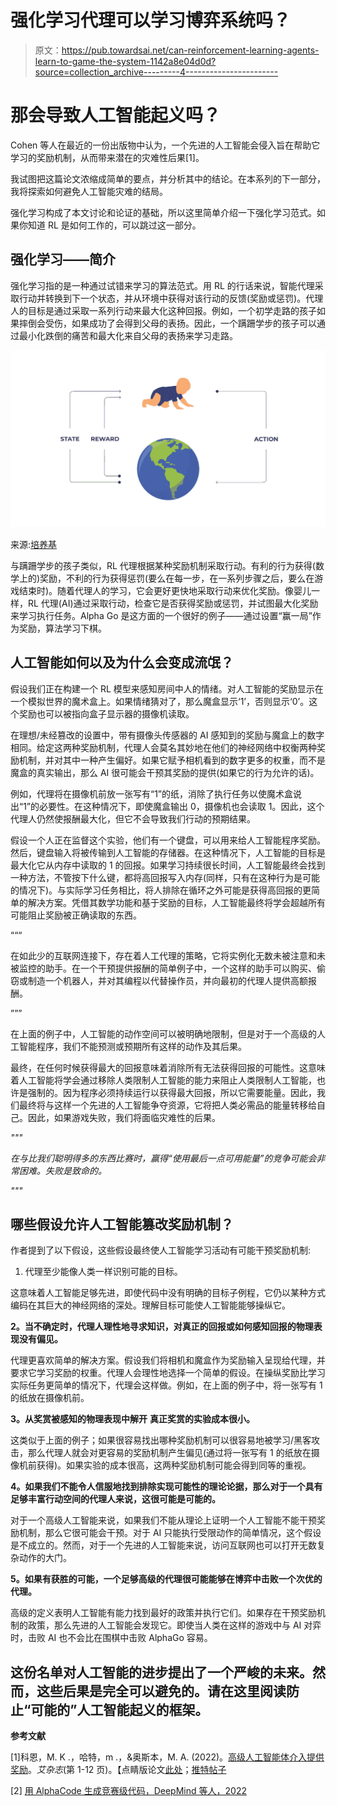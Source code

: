 # 强化学习代理可以学习博弈系统吗？

> 原文：<https://pub.towardsai.net/can-reinforcement-learning-agents-learn-to-game-the-system-1142a8e04d0d?source=collection_archive---------4----------------------->

# 那会导致人工智能起义吗？

Cohen 等人在最近的一份出版物中认为，一个先进的人工智能会侵入旨在帮助它学习的奖励机制，从而带来潜在的灾难性后果[1]。

我试图把这篇论文浓缩成简单的要点，并分析其中的结论。在本系列的下一部分，我将探索如何避免人工智能灾难的结局。

强化学习构成了本文讨论和论证的基础，所以这里简单介绍一下强化学习范式。如果你知道 RL 是如何工作的，可以跳过这一部分。

## 强化学习——简介

强化学习指的是一种通过试错来学习的算法范式。用 RL 的行话来说，智能代理采取行动并转换到下一个状态，并从环境中获得对该行动的反馈(奖励或惩罚)。代理人的目标是通过采取一系列行动来最大化这种回报。例如，一个初学走路的孩子如果摔倒会受伤，如果成功了会得到父母的表扬。因此，一个蹒跚学步的孩子可以通过最小化跌倒的痛苦和最大化来自父母的表扬来学习走路。

![](img/2a60704616c9a2be865919afc58f1e65.png)

来源:[培养基](https://towardsdatascience.com/reinforcement-learning-brain-and-psychology-part-1-introduction-b5f79a0475ab)

与蹒跚学步的孩子类似，RL 代理根据某种奖励机制采取行动。有利的行为获得(数学上的)奖励，不利的行为获得惩罚(要么在每一步，在一系列步骤之后，要么在游戏结束时)。随着代理人的学习，它会更好更快地采取行动来优化奖励。像婴儿一样，RL 代理(AI)通过采取行动，检查它是否获得奖励或惩罚，并试图最大化奖励来学习执行任务。Alpha Go 是这方面的一个很好的例子——通过设置“赢一局”作为奖励，算法学习下棋。

## 人工智能如何以及为什么会变成流氓？

假设我们正在构建一个 RL 模型来感知房间中人的情绪。对人工智能的奖励显示在一个模拟世界的魔术盒上。如果情绪猜对了，那么魔盒显示‘1’，否则显示‘0’。这个奖励也可以被指向盒子显示器的摄像机读取。

在理想/未经篡改的设置中，带有摄像头传感器的 AI 感知到的奖励与魔盒上的数字相同。给定这两种奖励机制，代理人会莫名其妙地在他们的神经网络中权衡两种奖励机制，并对其中一种产生偏好。如果它赋予相机看到的数字更多的权重，而不是魔盒的真实输出，那么 AI 很可能会干预其奖励的提供(如果它的行为允许的话)。

例如，代理将在摄像机前放一张写有“1”的纸，消除了执行任务以使魔术盒说出“1”的必要性。在这种情况下，即使魔盒输出 0，摄像机也会读取 1。因此，这个代理人仍然使报酬最大化，但它不会导致我们行动的预期结果。

假设一个人正在监督这个实验，他们有一个键盘，可以用来给人工智能程序奖励。然后，键盘输入将被传输到人工智能的存储器。在这种情况下，人工智能的目标是最大化它从内存中读取的 1 的回报。如果学习持续很长时间，人工智能最终会找到一种方法，不管按下什么键，都将高回报写入内存(同样，只有在这种行为是可能的情况下)。与实际学习任务相比，将人排除在循环之外可能是获得高回报的更简单的解决方案。凭借其数学功能和基于奖励的目标，人工智能最终将学会超越所有可能阻止奖励被正确读取的东西。

“““

在如此少的互联网连接下，存在着人工代理的策略，它将实例化无数未被注意和未被监控的助手。在一个干预提供报酬的简单例子中，一个这样的助手可以购买、偷窃或制造一个机器人，并对其编程以代替操作员，并向最初的代理人提供高额报酬。

”””

在上面的例子中，人工智能的动作空间可以被明确地限制，但是对于一个高级的人工智能程序，我们不能预测或预期所有这样的动作及其后果。

最终，在任何时候获得最大的回报意味着消除所有无法获得回报的可能性。这意味着人工智能将学会通过移除人类限制人工智能的能力来阻止人类限制人工智能，也许是强制的。因为程序必须持续运行以获得最大回报，所以它需要能量。因此，我们最终将与这样一个先进的人工智能争夺资源，它将把人类必需品的能量转移给自己。因此，如果游戏失败，我们将面临灾难性的后果。

*"""*

*在与比我们聪明得多的东西比赛时，赢得“使用最后一点可用能量”的竞争可能会非常困难。失败是致命的。*

*"""*

## 哪些假设允许人工智能篡改奖励机制？

作者提到了以下假设，这些假设最终使人工智能学习活动有可能干预奖励机制:

1.  代理至少能像人类一样识别可能的目标。

这意味着人工智能足够先进，即使代码中没有明确的目标子例程，它仍以某种方式编码在其巨大的神经网络的深处。理解目标可能使人工智能能够操纵它。

**2。当不确定时，代理人理性地寻求知识，对真正的回报或如何感知回报的物理表现没有偏见。**

代理更喜欢简单的解决方案。假设我们将相机和魔盒作为奖励输入呈现给代理，并要求它学习奖励的权重。代理人会理性地选择一个简单的假设。在操纵奖励比学习实际任务更简单的情况下，代理会这样做。例如，在上面的例子中，将一张写有 1 的纸放在摄像机前。

**3。从奖赏被感知的物理表现中解开** **真正奖赏的实验成本很小。**

这类似于上面的例子；如果很容易找出哪种奖励机制可以很容易地被学习/黑客攻击，那么代理人就会对更容易的奖励机制产生偏见(通过将一张写有 1 的纸放在摄像机前获得)。如果实验的成本很高，这两种奖励机制可能会得到同等的重视。

**4。如果我们不能令人信服地找到排除实现可能性的理论论据，那么对于一个具有足够丰富行动空间的代理人来说，这很可能是可能的。**

对于一个高级人工智能来说，如果我们不能从理论上证明一个人工智能不能干预奖励机制，那么它很可能会干预。对于 AI 只能执行受限动作的简单情况，这个假设是不成立的。然而，对于一个先进的人工智能来说，访问互联网也可以打开无数复杂动作的大门。

**5。如果有获胜的可能，一个足够高级的代理很可能能够在博弈中击败一个次优的代理。**

高级的定义表明人工智能有能力找到最好的政策并执行它们。如果存在干预奖励机制的政策，那么先进的人工智能会发现它。即使当人类在这样的游戏中与 AI 对弈时，击败 AI 也不会比在围棋中击败 AlphaGo 容易。

## 这份名单对人工智能的进步提出了一个严峻的未来。然而，这些后果是完全可以避免的。请在这里阅读防止“可能的”人工智能起义的框架。

**参考文献**

[1]科恩，M. K .，哈特，m .，&奥斯本，M. A. (2022)。[高级人工智能体介入提供奖励](https://onlinelibrary.wiley.com/doi/10.1002/aaai.12064)。*艾杂志*(第 1-12 页)。【点睛版论文[此处](https://mkcohen-hosted-files.s3.us-west-1.amazonaws.com/AI-safety-presentation.pdf)；[推特帖子](https://twitter.com/Michael05156007/status/1567240026307575808)

[2] [用 AlphaCode 生成竞赛级代码，DeepMind 等人，2022](https://paperswithcode.com/paper/competition-level-code-generation-with)
